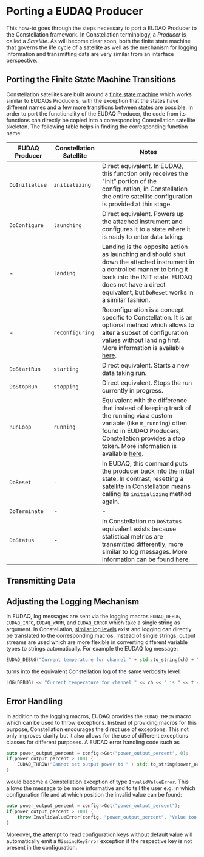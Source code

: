 # Porting a EUDAQ Producer

This how-to goes through the steps necessary to port a EUDAQ Producer to the Constellation framework.
In Constellation terminology, a *Producer* is called a *Satellite*. As will become clear soon, both the finite state machine
that governs the life cycle of a satellite as well as the mechanism for logging information and transmitting data are very
similar from an interface perspective.

## Porting the Finite State Machine Transitions

Constellation satellites are built around a [finite state machine](/manual/concepts/satellite) which works similar to EUDAQs
Producers, with the exception that the states have different names and a few more transitions between states are possible.
In order to port the functionality of the EUDAQ Producer, the code from its functions can directly be copied into a
corresponding Constellation satellite skeleton. The following table helps in finding the corresponding function name:

| EUDAQ Producer | Constellation Satellite | Notes
| ---------------| ----------------------- | -----
| `DoInitialise` | `initializing`          | Direct equivalent. In EUDAQ, this function only receives the "init" portion of the configuration, in Constellation the entire satellite configuration is provided at this stage.
| `DoConfigure`  | `launching`             | Direct equivalent. Powers up the attached instrument and configures it to a state where it is ready to enter data taking.
| -              | `landing`               | Landing is the opposite action as launching and should shut down the attached instrument in a controlled manner to bring it back into the INIT state. EUDAQ does not have a direct equivalent, but `DoReset` works in a similar fashion.
| -              | `reconfiguring`         | Reconfiguration is a concept specific to Constellation. It is an optional method which allows to alter a subset of configuration values without landing first. More information is available [here](/manual/howtos/satellite_cxx).
| `DoStartRun`   | `starting`              | Direct equivalent. Starts a new data taking run.
| `DoStopRun`    | `stopping`              | Direct equivalent. Stops the run currently in progress.
| `RunLoop`      | `running`               | Equivalent with the difference that instead of keeping track of the running via a custom variable (like `m_running`) often found in EUDAQ Producers, Constellation provides a stop token. More information is available [here](/manual/howtos/satellite_cxx).
| `DoReset`      | -                       | In EUDAQ, this command puts the producer back into the initial state. In contrast, resetting a satellite in Constellation means calling its `initializing` method again.
| `DoTerminate`  | -                       | -
| `DoStatus`     | -                       | In Constellation no `DoStatus` equivalent exists because statistical metrics are transmitted differently, more similar to log messages. More information can be found [here](/manual/concepts/statistics).

## Transmitting Data

## Adjusting the Logging Mechanism

In EUDAQ, log messages are sent via the logging macros `EUDAQ_DEBUG`, `EUDAQ_INFO`, `EUDAQ_WARN`, and `EUDAQ_ERROR` which
take a single string as argument. In Constellation, [similar log levels](/manual/concepts/logging) exist and logging can
directly be translated to the corresponding macros. Instead of single strings, output streams are used which are more
flexible in converting different variable types to strings automatically. For example the EUDAQ log message:

```cpp
EUDAQ_DEBUG("Current temperature for channel " + std::to_string(ch) + " is " + std::to_string(t) + "C");
```

turns into the equivalent Constellation log of the same verbosity level:

```cpp
LOG(DEBUG) << "Current temperature for channel " << ch << " is " << t << "C";
```

## Error Handling

In addition to the logging macros, EUDAQ provides the `EUDAQ_THROW` macro which can be used to throw exceptions. Instead of
providing macros for this purpose, Constellation encourages the direct use of exceptions. This not only improves clarity but
it also allows for the use of different exceptions classes for different purposes. A EUDAQ error handling code such as

```cpp
auto power_output_percent = config->Get("power_output_percent", 0);
if(power_output_percent > 100) {
    EUDAQ_THROW("Cannot set output power to " + std::to_string(power_output_percent) + "%, 100% is the maximum!");
}
```

would become a Constellation exception of type `InvalidValueError`. This allows the message to be more informative and to
tell the user e.g. in which configuration file and at which position the invalid value can be found:

```cpp
auto power_output_percent = config->Get("power_output_percent");
if(power_output_percent > 100) {
    throw InvalidValueError(config, "power_output_percent", "Value too large, 100% is the maximum!");
}
```

Moreover, the attempt to read configuration keys without default value will automatically emit a `MissingKeyError` exception
if the respective key is not present in the configuration.
